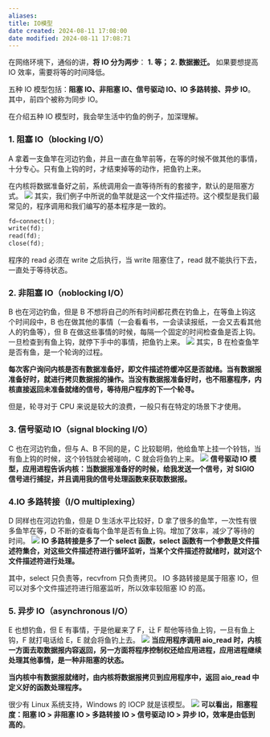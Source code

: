 ```yaml
---
aliases: 
title: IO模型
date created: 2024-08-11 17:08:00
date modified: 2024-08-11 17:08:71
---
```

在网络环境下，通俗的讲，**将 IO 分为两步**： 
**1. 等；** 
**2. 数据搬迁。** 
如果要想提高 IO 效率，需要将等的时间降低。

五种 IO 模型包括：**阻塞 IO、非阻塞 IO、信号驱动 IO、IO 多路转接、异步 IO**。其中，前四个被称为同步 IO。

在介绍五种 IO 模型时，我会举生活中钓鱼的例子，加深理解。

### 1. 阻塞 IO（blocking I/O）

A 拿着一支鱼竿在河边钓鱼，并且一直在鱼竿前等，在等的时候不做其他的事情，十分专心。只有鱼上钩的时，才结束掉等的动作，把鱼钓上来。

在内核将数据准备好之前，系统调用会一直等待所有的套接字，默认的是阻塞方式。 ![](https://i-blog.csdnimg.cn/blog_migrate/ae5268b5807680dbb1373ba24dc5a9e2.png) 其实，我们例子中所说的鱼竿就是这一个文件描述符。这个模型是我们最常见的，程序调用和我们编写的基本程序是一致的。

```python
fd=connect();  
write(fd);  
read(fd);  
close(fd);
```

程序的 read 必须在 write 之后执行，当 write 阻塞住了，read 就不能执行下去，一直处于等待状态。

### 2. 非阻塞 IO（noblocking I/O）

B 也在河边钓鱼，但是 B 不想将自己的所有时间都花费在钓鱼上，在等鱼上钩这个时间段中，B 也在做其他的事情（一会看看书，一会读读报纸，一会又去看其他人的钓鱼等），但 B 在做这些事情的时候，每隔一个固定的时间检查鱼是否上钩。一旦检查到有鱼上钩，就停下手中的事情，把鱼钓上来。 ![](https://i-blog.csdnimg.cn/blog_migrate/19f6bf7b3219e9fd57f3ebb298a7bf58.png) 其实，B 在检查鱼竿是否有鱼，是一个轮询的过程。

**每次客户询问内核是否有数据准备好，即文件描述符缓冲区是否就绪。当有数据报准备好时，就进行拷贝数据报的操作。当没有数据报准备好时，也不阻塞程序，内核直接返回未准备就绪的信号，等待用户程序的下一个轮寻。**

但是，轮寻对于 CPU 来说是较大的浪费，一般只有在特定的场景下才使用。

### 3. 信号驱动 IO（signal blocking I/O）

C 也在河边钓鱼，但与 A、B 不同的是，C 比较聪明，他给鱼竿上挂一个铃铛，当有鱼上钩的时候，这个铃铛就会被碰响，C 就会将鱼钓上来。 ![](https://i-blog.csdnimg.cn/blog_migrate/e0bd8bdeac4d290ce0cac1c06ca5d6f3.png) **信号驱动 IO 模型，应用进程告诉内核：当数据报准备好的时候，给我发送一个信号，对 SIGIO 信号进行捕捉，并且调用我的信号处理函数来获取数据报。**

### 4.IO 多路转接（I/O multiplexing）

D 同样也在河边钓鱼，但是 D 生活水平比较好，D 拿了很多的鱼竿，一次性有很多鱼竿在等，D 不断的查看每个鱼竿是否有鱼上钩。增加了效率，减少了等待的时间。 ![](https://i-blog.csdnimg.cn/blog_migrate/b9010e3d156131e20c3ec30ba5651a3a.png) **IO 多路转接是多了一个 select 函数，select 函数有一个参数是文件描述符集合，对这些文件描述符进行循环监听，当某个文件描述符就绪时，就对这个文件描述符进行处理。**

其中，select 只负责等，recvfrom 只负责拷贝。 IO 多路转接是属于阻塞 IO，但可以对多个文件描述符进行阻塞监听，所以效率较阻塞 IO 的高。

### 5. 异步 IO（asynchronous I/O）

E 也想钓鱼，但 E 有事情，于是他雇来了 F，让 F 帮他等待鱼上钩，一旦有鱼上钩，F 就打电话给 E，E 就会将鱼钓上去。 ![](https://i-blog.csdnimg.cn/blog_migrate/aff3b7b8d52167cf758ae30fdbdb00d5.png) **当应用程序调用 aio_read 时，内核一方面去取数据报内容返回，另一方面将程序控制权还给应用进程，应用进程继续处理其他事情，是一种非阻塞的状态。**

**当内核中有数据报就绪时，由内核将数据报拷贝到应用程序中，返回 aio_read 中定义好的函数处理程序。**

很少有 Linux 系统支持，Windows 的 IOCP 就是该模型。 ![](https://i-blog.csdnimg.cn/blog_migrate/ab3b249d669b39544c36256d1807a308.png) **可以看出，阻塞程度：阻塞 IO > 非阻塞 IO > 多路转接 IO > 信号驱动 IO > 异步 IO，效率是由低到高的**。